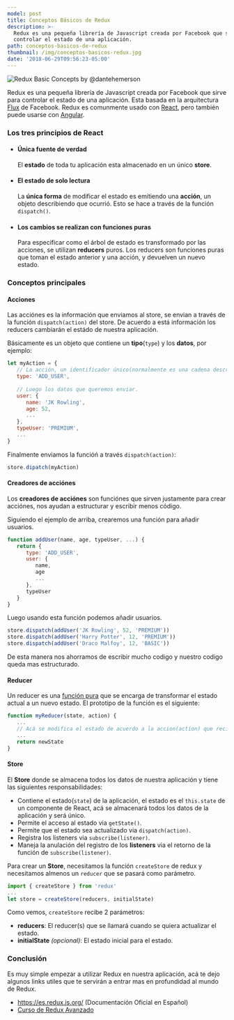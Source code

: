```yaml
---
model: post
title: Conceptos Básicos de Redux
description: >-
  Redux es una pequeña librería de Javascript creada por Facebook que sirve para
  controlar el estado de una aplicación.
path: conceptos-basicos-de-redux
thumbnail: /img/conceptos-basicos-redux.jpg
date: '2018-06-29T09:56:23-05:00'
---
```

![Redux Basic Concepts by @dantehemerson](/img/conceptos-basicos-redux.jpg)

Redux es una pequeña librería de Javascript creada por Facebook que sirve para controlar el estado de una aplicación.
Esta basada en la arquitectura [Flux](https://facebook.github.io/flux/) de Facebook.
Redux es comunmente usado con [React](https://es.wikipedia.org/wiki/React), pero también puede usarse con [Angular](https://es.wikipedia.org/wiki/Angular_(framework)).

### Los tres principios de React

* #### Única fuente de verdad
  El **estado** de toda tu aplicación esta almacenado en un único **store**.
* #### El estado de solo lectura
  La **única forma** de modificar el estado es emitiendo una **acción**, un objeto describiendo que ocurrió.
  Esto se hace a través de la función `dispatch()`.
* #### Los cambios se realizan con funciones puras
  Para especificar como el árbol de estado es transformado por las acciones, se utilizan **reducers** puros.
  Los reducers son funciones puras que toman el estado anterior y una acción, y devuelven un nuevo estado.

### Conceptos principales

#### Acciones

Las acciónes es la información que enviamos al store, se envian a través de la función `dispatch(action)` del store.
De acuerdo a está información los reducers cambiarán el estádo de nuestra aplicación.

Básicamente es un objeto que contiene un **tipo**(`type`) y los **datos**, por ejemplo:

```javascript
let myAction = {
   // La acción, un identificador único(normalmente es una cadena descriptiva)
   type: 'ADD_USER',
   
   // Luego los datos que queremos enviar.
   user: {
      name: 'JK Rowling',
      age: 52,
      ...
   },
   typeUser: 'PREMIUM',
   ...
}
```

Finalmente enviamos la funcióń a través `dispatch(action)`:

```javascript
store.dipatch(myAction)
```

#### Creadores de acciónes

Los **creadores de acciónes** son funciónes que sirven justamente para crear acciónes, nos ayudan a estructurar y escribir menos código.

Siguiendo el ejemplo de arriba, crearemos una función para añadir usuarios.

```javascript
function addUser(name, age, typeUser, ...) {
   return {
      type: 'ADD_USER',
      user: {
         name,
         age
         ...
      },
      typeUser      
   }
}
```

Luego usando esta función podemos añadir usuarios.

```javascript
store.dispatch(addUser('JK Rowling', 52, 'PREMIUM'))
store.dispatch(addUser('Harry Potter', 12, 'PREMIUM'))
store.dispatch(addUser('Draco Malfoy', 12, 'BASIC'))
```

De esta manera nos ahorramos de escribir mucho codigo y nuestro codigo queda mas estructurado.

#### Reducer

Un reducer es una [función pura](http://www.etnassoft.com/2016/06/21/las-funciones-puras-en-javascript-concepto-ejemplos-y-beneficios/) que se encarga de transformar el estado actual a un nuevo estado.
El prototipo de la función es el siguiente:

```javascript
function myReducer(state, action) {
   ...
   // Acá se modifica el estado de acuerdo a la accion(action) que recibamos
   ...
   return newState
}
```

#### Store

El **Store** donde se almacena todos los datos de nuestra aplicación y tiene las siguientes responsabilidades:

* Contiene el estado(`state`) de la aplicación, el estado es el `this.state` de un componente de React, acá se almacenará todos los datos de la aplicación y será único.
* Permite el acceso al estado via `getState()`.
* Permite que el estado sea actualizado via `dispatch(action)`.
* Registra los listeners via `subscribe(listener)`.
* Maneja la anulación del registro de los **listeners** via el retorno de la función de `subscribe(listener)`.

Para crear un **Store**, necesitamos la función `createStore` de redux y necesitamos almenos un `reducer` que se pasará como parámetro.

```javascript
import { createStore } from 'redux'
...
let store = createStore(reducers, initialState)
```

Como vemos, `createStore` recibe 2 parámetros:

* **reducers**: El reducer(s) que se llamará cuando se quiera actualizar el estado.
* **initialState** _(opcional)_: El estado inicial para el estado.

### Conclusión

Es muy simple empezar a utilizar Redux en nuestra aplicación, acá te dejo algunos links utiles que te servirán a entrar mas en profundidad al mundo de Redux.

* https://es.redux.js.org/ (Documentación Oficial en Español)
* [Curso de Redux Avanzado](https://www.youtube.com/watch?v=RZNNu2pO49g&list=PLxyfMWnjW2kuyePV1Gzn5W_gr3BGIZq8G)

